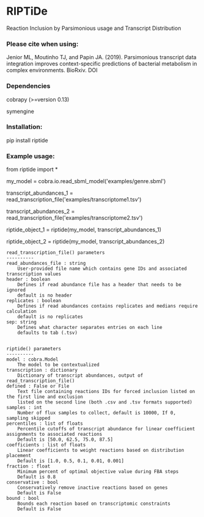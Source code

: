 RIPTiDe
=======
Reaction Inclusion by Parsimonious usage and Transcript Distribution


### Please cite when using:
Jenior ML, Moutinho TJ, and Papin JA. (2019). Parsimonious transcript data integration improves context-specific predictions of bacterial metabolism in complex environments. BioRxiv. DOI 

### Dependencies
cobrapy (>=version 0.13)

symengine

### Installation:
pip install riptide

### Example usage:
from riptide import *

my_model = cobra.io.read_sbml_model('examples/genre.sbml')

transcript_abundances_1 = read_transcription_file('examples/transcriptome1.tsv')

transcript_abundances_2 = read_transcription_file('examples/transcriptome2.tsv')

riptide_object_1 = riptide(my_model, transcript_abundances_1)

riptide_object_2 = riptide(my_model, transcript_abundances_2)


    read_transcription_file() parameters
    ----------
    read_abundances_file : string
        User-provided file name which contains gene IDs and associated transcription values
    header : boolean
        Defines if read abundance file has a header that needs to be ignored
        default is no header
    replicates : boolean
        Defines if read abundances contains replicates and medians require calculation
        default is no replicates
    sep: string
        Defines what character separates entries on each line
        defaults to tab (.tsv)


    riptide() parameters
    ----------
    model : cobra.Model
        The model to be contextualized
    transcription : dictionary
        Dictionary of transcript abundances, output of read_transcription_file()
    defined : False or File
        Text file containing reactions IDs for forced inclusion listed on the first line and exclusion 
        listed on the second line (both .csv and .tsv formats supported)
    samples : int 
        Number of flux samples to collect, default is 10000, If 0, sampling skipped
    percentiles : list of floats
        Percentile cutoffs of transcript abundance for linear coefficient assignments to associated reactions
        Default is [50.0, 62.5, 75.0, 87.5]
    coefficients : list of floats
        Linear coefficients to weight reactions based on distribution placement
        Default is [1.0, 0.5, 0.1, 0.01, 0.001]
    fraction : float
        Minimum percent of optimal objective value during FBA steps
        Default is 0.8
    conservative : bool
        Conservatively remove inactive reactions based on genes
        Default is False
    bound : bool
        Bounds each reaction based on transcriptomic constraints
        Default is False

